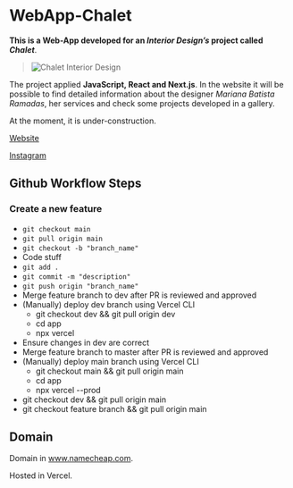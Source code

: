 # WebApp-Chalet

**This is a Web-App developed for an _Interior Design’s_ project called _Chalet_**.

> ![Chalet Interior Design](https://chalet-webapp.s3.amazonaws.com/icons/Chalet-logo.jpg)

The project applied **JavaScript, React and Next.js**.
In the website it will be possible to find detailed information about the designer _Mariana Batista Ramadas_, her services and check some projects developed in a gallery.

At the moment, it is under-construction.

[Website](https://www.chaletdesigninteriores.com)

[Instagram](https://www.instagram.com/chalet_designinteriores/)

## Github Workflow Steps

### Create a new feature

- `git checkout main`
- `git pull origin main`
- `git checkout -b "branch_name"`
- Code stuff
- `git add .`
- `git commit -m "description"`
- `git push origin "branch_name"`
- Merge feature branch to dev after PR is reviewed and approved
- (Manually) deploy dev branch using Vercel CLI
  - git checkout dev && git pull origin dev
  - cd app
  - npx vercel
- Ensure changes in dev are correct
- Merge feature branch to master after PR is reviewed and approved
- (Manually) deploy main branch using Vercel CLI
  - git checkout main && git pull origin main
  - cd app
  - npx vercel --prod
- git checkout dev && git pull origin main
- git checkout feature branch && git pull origin main

## Domain

Domain in www.namecheap.com.

Hosted in Vercel.
